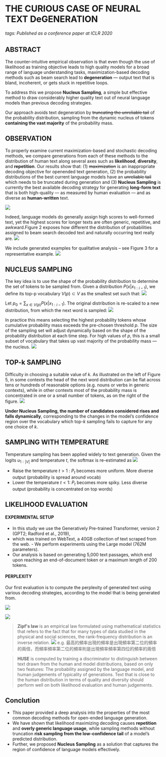 # THE CURIOUS CASE OF NEURAL TEXT DeGENERATION
###### tags: Published as a conference paper at ICLR 2020

## ABSTRACT
The counter-intuitive empirical observation is that even though the use of likelihood as training objective leads to high quality models for a broad range of language understanding tasks, maximization-based decoding methods such as beam search lead to **degeneration** — output text that is bland, incoherent, or gets stuck in repetitive loops.

To address this we propose **Nucleus Sampling**, a simple but effective method to draw considerably higher quality text out of neural language models than previous decoding strategies.

Our approach avoids text degeneration by ~~truncating the unreliable tail~~ of the probability distribution, sampling from the dynamic nucleus of tokens **containing the vast majority** of the probability mass.

## OBSERVATION
To properly examine current maximization-based and stochastic decoding methods, we compare generations from each of these methods to the distribution of human text along several axes such as **likelihood**, **diversity**, and **repetition**. Our results show that:
(1) ~~maximization~~ is an inappropriate decoding objective for openended text generation, 
(2) the probability distributions of the best current language models have an ~~unreliable tail~~ which needs to be truncated during generation and 
(3) **Nucleus Sampling** is currently the best available decoding strategy for generating **long-form text** that is both high-quality — as measured by human evaluation — and as diverse as **human-written** text.

![](2021-10-13-16-20-50.png)

Indeed, language models do generally assign high scores to well-formed text, yet the highest scores for longer texts are often generic, repetitive, and awkward.Figure 2 exposes how different the distribution of probabilities assigned to beam search decoded text and naturally occurring text really are.
![](2021-10-13-16-36-50.png)

We include generated examples for qualitative analysis – see Figure 3 for a representative example.
![](2021-10-13-16-51-03.png)

## NUCLEUS SAMPLING
The key idea is to use the shape of the probability distribution to determine the set of tokens to be sampled from. Given a distribution $P(x|x_{1:i−1})$, we define its top-p vocabulary $V (p) ⊂ V$ as the smallest set such that:
![](2021-10-13-16-58-42.png)

Let $p_{0} = \sum_{x∈V(p)} P(x|x_{1:i−1})$. The original distribution is re-scaled to a new distribution, from which the next word is sampled:
![](2021-10-13-17-04-22.png)

In practice this means selecting the highest probability tokens whose cumulative probability mass exceeds the pre-chosen threshold $p$. The size of the sampling set will adjust dynamically based on the shape of the probability distribution at each time step. For high values of $p$, this is a small subset of vocabulary that takes up vast majority of the probability mass — the nucleus.
![](2021-10-13-18-15-08.png)

##  TOP-k SAMPLING
Difficulty in choosing a suitable value of $k$. As illustrated on the left of Figure 5, in some contexts the head of the next word distribution can be flat across tens or hundreds of reasonable options (e.g. nouns or verbs in generic contexts), while in other contexts most of the probability mass is concentrated in one or a small number of tokens, as on the right of the figure.
![](2021-10-13-18-13-36.png)

**Under Nucleus Sampling, the number of candidates considered rises and falls dynamically**, corresponding to the changes in the model’s confidence region over the vocabulary which top-$k$ sampling fails to capture for any one choice of $k$.

## SAMPLING WITH TEMPERATURE
Temperature sampling has been applied widely to text generation. Given the logits $u_{1:|V |}$ and temperature $t$, the softmax is re-estimated as
![](2021-10-13-18-18-59.png)
- Raise the temperature $t > 1$ : $P_{t}$ becomes more uniform. More diverse output (probability is spread around vocab)
- Lower the temperature $t < 1$: $P_{t}$ becomes more spiky. Less diverse output (probability is concentrated on top words)

## LIKELIHOOD EVALUATION
#### EXPERIMENTAL SETUP
- In this study we use the Generatively Pre-trained Transformer, version 2 (GPT2; Radford et al., 2019), 
- which was trained on WebText, a 40GB collection of text scraped from the web. - We perform experiments using the Large model (762M parameters). 
- Our analysis is based on generating 5,000 text passages, which end upon reaching an end-of-document token or a maximum length of 200 tokens.

#### PERPLEXITY
Our first evaluation is to compute the perplexity of generated text using various decoding strategies, according to the model that is being generated from.

![](2021-10-13-19-34-13.png)


![](2021-10-13-19-46-14.png)

>**Zipf's law** is an empirical law formulated using mathematical statistics that refers to the fact that for many types of data studied in the physical and social sciences, the rank-frequency distribution is an inverse relation. 
![](2021-10-13-20-01-41.png)
e.g. 最高的頻率出現的頻率是出現頻率第二位的頻率的兩倍，而頻率頻率第二位的頻率則是出現頻率頻率第四位的頻率的兩倍

>**HUSE** is computed by training a discriminator to distinguish between text drawn from the human and model distributions, based on only two features: The probability assigned by the language model, and human judgements of typicality of generations. Text that is close to the human distribution in terms of quality and diversity should perform well on both likelihood evaluation and human judgements.

## Conclution
- This paper provided a deep analysis into the properties of the most common decoding methods for open-ended language generation. 
- We have shown that likelihood maximizing decoding causes **repetition** and **overly generic language usage**, while sampling methods without truncation **risk sampling from the low-confidence tail** of a model’s predicted distribution.
- Further, we proposed **Nucleus Sampling** as a solution that captures the region of confidence of language models effectively.
